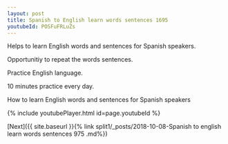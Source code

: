```yaml
---
layout: post
title: Spanish to English learn words sentences 1695 
youtubeId: POSFuFRLuZs
---
```

 
 
Helps to learn English words and sentences for Spanish speakers.

Opportunitiy to repeat the words sentences. 

Practice English language. 
 
10 minutes practice every day. 
 
How to learn English words and sentences for Spanish speakers 
 
{% include youtubePlayer.html id=page.youtubeId %}
 
 
[Next]({{ site.baseurl }}{% link  split1/_posts/2018-10-08-Spanish to english learn words sentences 975 .md%})
 
